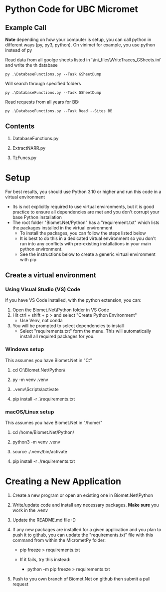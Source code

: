 # Python Code for UBC Micromet

## Example Call

**Note** depending on how your computer is setup, you can call python in different ways (py, py3, python).  On vinimet for example, you use python instead of py

Read data from all goolge sheets listed in '\ini_files\WriteTraces_GSheets.ini' and write the th database

```
py .\DatabaseFunctions.py --Task GSheetDump

```

Will search through specified folders

```
py .\DatabaseFunctions.py --Task GSheetDump

```

Read requests from all years for BB:

```
py .\DatabaseFunctions.py --Task Read --Sites BB

```

## Contents

1. DatabaseFunctions.py

2. ExtractNARR.py

3. TzFuncs.py

# Setup

For best results, you should use Python 3.10 or higher and run this code in a virtual environment

* Its is not explicitly required to use virtual environments, but it is good practice to ensure all dependencies are met and you don't corrupt your base Python installation
* The root folder "Biomet.Net/Python" has a "requirement.txt" which lists the packages installed in the virtual environment
    * To install the packages, you can follow the steps listed below
    * It is best to do this in a dedicated virtual environment so you don't run into any conflicts with pre-existing installations in your main python environment.
    * See the instructions below to create a generic virtual environment with pip
## Create a virtual environment

### Using Visual Studio (VS) Code

If you have VS Code installed, with the python extension, you can:

1. Open the Biomet.Net\Python folder in VS Code
2. Hit ctrl + shift + p > and select "Create Python Environment"
    * Use Venv, not conda
3. You will be prompted to select dependencies to install
    * Select "requirements.txt" form the menu.  This will automatically install all required packages for you.

### Windows setup

This assumes you have Biomet.Net in "C:\"

1. cd C:\Biomet.Net\Python\

2. py -m venv .venv

3. .\.venv\Scripts\activate

4. pip install -r .\requirements.txt

### macOS/Linux setup

This assumes you have Biomet.Net in "/home/"

1. cd /home/Biomet.Net/Python/

2. python3 -m venv .venv

3. source ./.venv/bin/activate

4. pip install -r ./requirements.txt

# Creating a New Application

1. Create a new program or open an existing one in Biomet.Net\Python

2. Write/update code and install any necessary packages.  **Make sure** you work in the .venv

3. Update the README.md file :D

4. If any new packages are installed for a given application and you plan to push it to github, you can update the "requirements.txt" file with this command from within the MicrometPy folder:

    * pip freeze > requirements.txt

    * If it fails, try this instead:

        * python -m pip freeze > requirements.txt

5. Push to you own branch of Biomet.Net on github then submit a pull request


